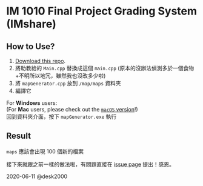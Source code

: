 # IM 1010 Final Project Grading System (IMshare)

## How to Use?
1. [Download this repo](https://github.com/desk2000/IMshare/archive/v1.0.1.zip).
2. 將助教給的 `Main.cpp` 替換成這個 `main.cpp` (原本的沒辦法偵測多於一個食物+不明所以地冗，雖然我也沒改多少啦)
3. 將 `mapGenerator.cpp` 放到 `/map/maps` 資料夾
4. 編譯它

For **Windows** users:  
(For **Mac** users, please check out the [`macOS` version](https://github.com/icheft/IMshare)!)  
回到資料夾介面，按下 `mapGenerator.exe` 執行


## Result
`maps` 應該會出現 100 個新的檔案



接下來就跟之前一樣的做法啦，有問題直接在 [issue page](https://github.com/desk2000/IMshare/issues) 提出！感恩。

2020-06-11 @desk2000

